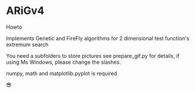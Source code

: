 # ARiGv4

Howto

Implements Genetic and FireFly algorithms for 2 dimensional test function's extremum search

You need a subfolders to store pictures
see prepare_gif.py for details, if using Ms Windows, please change the slashes.

numpy, math and matplotlib.pyplot is required

😎
